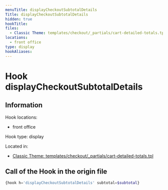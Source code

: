```yaml
---
menuTitle: displayCheckoutSubtotalDetails
Title: displayCheckoutSubtotalDetails
hidden: true
hookTitle: 
files:
  - Classic Theme: templates/checkout/_partials/cart-detailed-totals.tpl
locations:
  - front office
type: display
hookAliases:
---
```


# Hook displayCheckoutSubtotalDetails

## Information

Hook locations: 
  - front office

Hook type: display

Located in: 
  - [Classic Theme: templates/checkout/_partials/cart-detailed-totals.tpl](https://github.com/PrestaShop/classic-theme/blob/develop/templates/checkout/_partials/cart-detailed-totals.tpl)

## Call of the Hook in the origin file

```php
{hook h='displayCheckoutSubtotalDetails' subtotal=$subtotal}
```